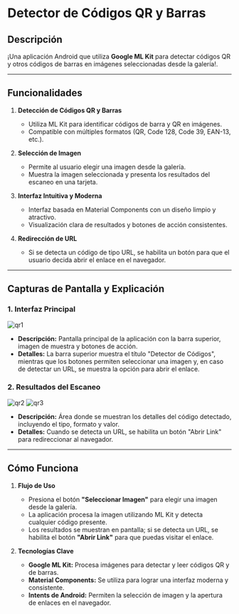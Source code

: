 # Detector de Códigos QR y Barras

## Descripción  
¡Una aplicación Android que utiliza **Google ML Kit** para detectar códigos QR y otros códigos de barras en imágenes seleccionadas desde la galería!.

---

## Funcionalidades  

1. **Detección de Códigos QR y Barras**  
   - Utiliza ML Kit para identificar códigos de barra y QR en imágenes.  
   - Compatible con múltiples formatos (QR, Code 128, Code 39, EAN-13, etc.).

2. **Selección de Imagen**  
   - Permite al usuario elegir una imagen desde la galería.  
   - Muestra la imagen seleccionada y presenta los resultados del escaneo en una tarjeta.

3. **Interfaz Intuitiva y Moderna**  
   - Interfaz basada en Material Components con un diseño limpio y atractivo.  
   - Visualización clara de resultados y botones de acción consistentes.

4. **Redirección de URL**  
   - Si se detecta un código de tipo URL, se habilita un botón para que el usuario decida abrir el enlace en el navegador.

---

## Capturas de Pantalla y Explicación  

### 1. Interfaz Principal  
![qr1](https://github.com/user-attachments/assets/3087ad3e-0e54-40a8-b563-dd3e9bede33b)

- **Descripción:** Pantalla principal de la aplicación con la barra superior, imagen de muestra y botones de acción.  
- **Detalles:** La barra superior muestra el título "Detector de Códigos", mientras que los botones permiten seleccionar una imagen y, en caso de detectar un URL, se muestra la opción para abrir el enlace.

### 2. Resultados del Escaneo  
![qr2](https://github.com/user-attachments/assets/78b75ce4-2418-4cc6-8860-1636a8d4f390)
![qr3](https://github.com/user-attachments/assets/406a713d-235f-4c1f-b3c3-7fc435eab732)

- **Descripción:** Área donde se muestran los detalles del código detectado, incluyendo el tipo, formato y valor.  
- **Detalles:** Cuando se detecta un URL, se habilita un botón "Abrir Link" para redireccionar al navegador.

---

## Cómo Funciona  

1. **Flujo de Uso**  
   - Presiona el botón **"Seleccionar Imagen"** para elegir una imagen desde la galería.  
   - La aplicación procesa la imagen utilizando ML Kit y detecta cualquier código presente.  
   - Los resultados se muestran en pantalla; si se detecta un URL, se habilita el botón **"Abrir Link"** para que puedas visitar el enlace.

2. **Tecnologías Clave**  
   - **Google ML Kit:** Procesa imágenes para detectar y leer códigos QR y de barras.  
   - **Material Components:** Se utiliza para lograr una interfaz moderna y consistente.  
   - **Intents de Android:** Permiten la selección de imagen y la apertura de enlaces en el navegador.



